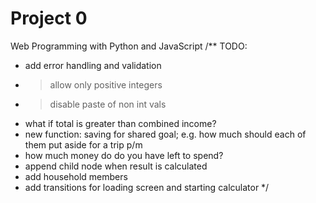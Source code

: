 # Project 0

Web Programming with Python and JavaScript
/\*\* TODO:

- add error handling and validation
- > allow only positive integers
- > disable paste of non int vals
- what if total is greater than combined income?
- new function: saving for shared goal; e.g. how much should each of them put aside for a trip p/m
- how much money do do you have left to spend?
- append child node when result is calculated
- add household members
- add transitions for loading screen and starting calculator
  \*/

